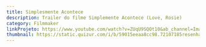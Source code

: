 ```yaml
---
title: Simplesmente Acontece
description: Trailer do filme Simplemente Acontece (Love, Rosie)
category: Filmmaker
linkProjeto: https://www.youtube.com/watch?v=ZUqU9SQOt10&ab_channel=ImagemFilmes
thumbnail: https://static.quizur.com/i/b/59015eeaa8cc98.72107185resenha%20do%20filme%20simplesmente%20acontece%203.jpg
---
```

